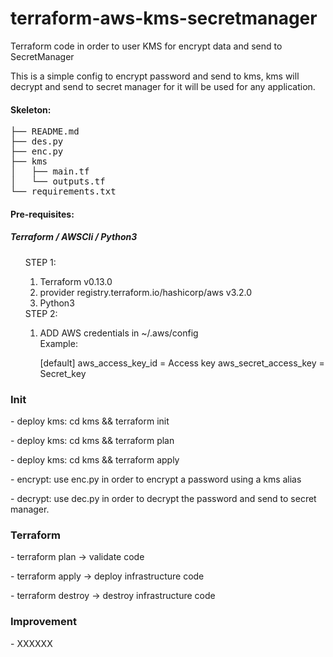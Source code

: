 # terraform-aws-kms-secretmanager
Terraform code in order to user KMS for encrypt data and send to SecretManager

<summary>
This is a simple config to encrypt password and send to kms, kms will decrypt and send to secret manager for it will be used for any application.
</summary>

<h4>Skeleton:</h4>
<pre>
├── README.md
├── des.py
├── enc.py
├── kms
│   ├── main.tf
│   └── outputs.tf
└── requirements.txt
</pre>

<h4>Pre-requisites:</h4>
<h5>Terraform / AWSCli / Python3</h5>
 <ul>
  STEP 1:
 <ol>
  <li> Terraform v0.13.0 </li>
  <li> provider registry.terraform.io/hashicorp/aws v3.2.0 </li>
  <li> Python3 </li> 
 </ol>
  STEP 2:
   <ol>
   <li>  ADD AWS credentials in ~/.aws/config </li>
  Example:
    <p>
    [default]
    aws_access_key_id = Access key 
    aws_secret_access_key = Secret_key 
    </p>
    </li>
  </ol>
 </ul>

<h3> Init </h3>
<p> - deploy kms:  cd kms && terraform init </p>
<p> - deploy kms:  cd kms && terraform plan </p>
<p> - deploy kms:  cd kms && terraform apply </p>
<p> - encrypt:  use enc.py in order to encrypt a password using a kms alias </p>
<p> - decrypt:  use dec.py in order to decrypt the password and send to secret manager. </p>

<h3> Terraform </h3>
<p> - terraform plan -> validate code</p>
<p> - terraform apply -> deploy infrastructure code</p>
<p> - terraform destroy -> destroy infrastructure code</p>

<h3> Improvement </h3>
<p> - XXXXXX </p>
